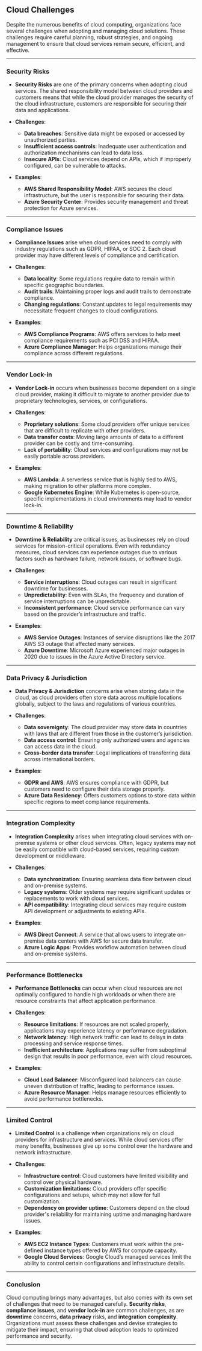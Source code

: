 ## Cloud Challenges

Despite the numerous benefits of cloud computing, organizations face several challenges when adopting and managing cloud solutions. These challenges require careful planning, robust strategies, and ongoing management to ensure that cloud services remain secure, efficient, and effective.

---

### Security Risks

* **Security Risks** are one of the primary concerns when adopting cloud services. The shared responsibility model between cloud providers and customers means that while the cloud provider manages the security of the cloud infrastructure, customers are responsible for securing their data and applications.
* **Challenges**:

  * **Data breaches**: Sensitive data might be exposed or accessed by unauthorized parties.
  * **Insufficient access controls**: Inadequate user authentication and authorization mechanisms can lead to data loss.
  * **Insecure APIs**: Cloud services depend on APIs, which if improperly configured, can be vulnerable to attacks.
* **Examples**:

  * **AWS Shared Responsibility Model**: AWS secures the cloud infrastructure, but the user is responsible for securing their data.
  * **Azure Security Center**: Provides security management and threat protection for Azure services.

---

### Compliance Issues

* **Compliance Issues** arise when cloud services need to comply with industry regulations such as GDPR, HIPAA, or SOC 2. Each cloud provider may have different levels of compliance and certification.
* **Challenges**:

  * **Data locality**: Some regulations require data to remain within specific geographic boundaries.
  * **Audit trails**: Maintaining proper logs and audit trails to demonstrate compliance.
  * **Changing regulations**: Constant updates to legal requirements may necessitate frequent changes to cloud configurations.
* **Examples**:

  * **AWS Compliance Programs**: AWS offers services to help meet compliance requirements such as PCI DSS and HIPAA.
  * **Azure Compliance Manager**: Helps organizations manage their compliance across different regulations.

---

### Vendor Lock-in

* **Vendor Lock-in** occurs when businesses become dependent on a single cloud provider, making it difficult to migrate to another provider due to proprietary technologies, services, or configurations.
* **Challenges**:

  * **Proprietary solutions**: Some cloud providers offer unique services that are difficult to replicate with other providers.
  * **Data transfer costs**: Moving large amounts of data to a different provider can be costly and time-consuming.
  * **Lack of portability**: Cloud services and configurations may not be easily portable across providers.
* **Examples**:

  * **AWS Lambda**: A serverless service that is highly tied to AWS, making migration to other platforms more complex.
  * **Google Kubernetes Engine**: While Kubernetes is open-source, specific implementations in cloud environments may lead to vendor lock-in.

---

### Downtime & Reliability

* **Downtime & Reliability** are critical issues, as businesses rely on cloud services for mission-critical operations. Even with redundancy measures, cloud services can experience outages due to various factors such as hardware failure, network issues, or software bugs.
* **Challenges**:

  * **Service interruptions**: Cloud outages can result in significant downtime for businesses.
  * **Unpredictability**: Even with SLAs, the frequency and duration of service interruptions can be unpredictable.
  * **Inconsistent performance**: Cloud service performance can vary based on the provider’s infrastructure and traffic.
* **Examples**:

  * **AWS Service Outages**: Instances of service disruptions like the 2017 AWS S3 outage that affected many services.
  * **Azure Downtime**: Microsoft Azure experienced major outages in 2020 due to issues in the Azure Active Directory service.

---

### Data Privacy & Jurisdiction

* **Data Privacy & Jurisdiction** concerns arise when storing data in the cloud, as cloud providers often store data across multiple locations globally, subject to the laws and regulations of various countries.
* **Challenges**:

  * **Data sovereignty**: The cloud provider may store data in countries with laws that are different from those in the customer’s jurisdiction.
  * **Data access control**: Ensuring only authorized users and agencies can access data in the cloud.
  * **Cross-border data transfer**: Legal implications of transferring data across international borders.
* **Examples**:

  * **GDPR and AWS**: AWS ensures compliance with GDPR, but customers need to configure their data storage properly.
  * **Azure Data Residency**: Offers customers options to store data within specific regions to meet compliance requirements.

---

### Integration Complexity

* **Integration Complexity** arises when integrating cloud services with on-premise systems or other cloud services. Often, legacy systems may not be easily compatible with cloud-based services, requiring custom development or middleware.
* **Challenges**:

  * **Data synchronization**: Ensuring seamless data flow between cloud and on-premise systems.
  * **Legacy systems**: Older systems may require significant updates or replacements to work with cloud services.
  * **API compatibility**: Integrating cloud services may require custom API development or adjustments to existing APIs.
* **Examples**:

  * **AWS Direct Connect**: A service that allows users to integrate on-premise data centers with AWS for secure data transfer.
  * **Azure Logic Apps**: Provides workflow automation between cloud and on-premise systems.

---

### Performance Bottlenecks

* **Performance Bottlenecks** can occur when cloud resources are not optimally configured to handle high workloads or when there are resource constraints that affect application performance.
* **Challenges**:

  * **Resource limitations**: If resources are not scaled properly, applications may experience latency or performance degradation.
  * **Network latency**: High network traffic can lead to delays in data processing and service response times.
  * **Inefficient architecture**: Applications may suffer from suboptimal design that results in poor performance, even with cloud resources.
* **Examples**:

  * **Cloud Load Balancer**: Misconfigured load balancers can cause uneven distribution of traffic, leading to performance issues.
  * **Azure Resource Manager**: Helps manage resources efficiently to avoid performance bottlenecks.

---

### Limited Control

* **Limited Control** is a challenge when organizations rely on cloud providers for infrastructure and services. While cloud services offer many benefits, businesses give up some control over the hardware and network infrastructure.
* **Challenges**:

  * **Infrastructure control**: Cloud customers have limited visibility and control over physical hardware.
  * **Customization limitations**: Cloud providers offer specific configurations and setups, which may not allow for full customization.
  * **Dependency on provider uptime**: Customers depend on the cloud provider's reliability for maintaining uptime and managing hardware issues.
* **Examples**:

  * **AWS EC2 Instance Types**: Customers must work within the pre-defined instance types offered by AWS for compute capacity.
  * **Google Cloud Services**: Google Cloud’s managed services limit the ability to control certain configurations and infrastructure details.

---

### Conclusion

Cloud computing brings many advantages, but also comes with its own set of challenges that need to be managed carefully. **Security risks**, **compliance issues**, and **vendor lock-in** are common challenges, as are **downtime** concerns, **data privacy** risks, and **integration complexity**. Organizations must assess these challenges and devise strategies to mitigate their impact, ensuring that cloud adoption leads to optimized performance and security.

---
